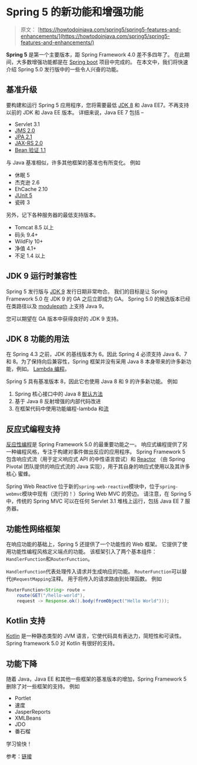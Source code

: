 # Spring 5 的新功能和增强功能

> 原文： [https://howtodoinjava.com/spring5/spring5-features-and-enhancements/](https://howtodoinjava.com/spring5/spring5-features-and-enhancements/)

**Spring 5** 是第一个主要版本，距 Spring Framework 4.0 差不多四年了。 在此期间，大多数增强功能都是在 [Spring boot](//howtodoinjava.com/spring/spring-boot/spring-boot-tutorial-with-hello-world-example/) 项目中完成的。 在本文中，我们将快速介绍 Spring 5.0 发行版中的一些令人兴奋的功能。

## 基准升级

要构建和运行 Spring 5 应用程序，您将需要最低 [JDK 8](//howtodoinjava.com/java-8-tutorial/) 和 Java EE7。不再支持以前的 JDK 和 Java EE 版本。 详细来说，Java EE 7 包括 – 

*   Servlet 3.1
*   [JMS 2.0](//howtodoinjava.com/spring/spring-boot/spring-boot-jmstemplate-activemq/)
*   [JPA 2.1](//howtodoinjava.com/jpa-tutorials-and-examples/)
*   [JAX-RS 2.0](https://restfulapi.net/create-rest-apis-with-jax-rs-2-0/)
*   [Bean 验证 1.1](//howtodoinjava.com/spring/spring-mvc/spring-bean-validation-example-with-jsr-303-annotations/)

与 Java 基准相似，许多其他框架的基准也有所变化。 例如

*   休眠 5
*   杰克逊 2.6
*   EhCache 2.10
*   [JUnit 5](//howtodoinjava.com/junit-5-tutorial/)
*   瓷砖 3

另外，记下各种服务器的最低支持版本。

*   Tomcat 8.5 以上
*   码头 9.4+
*   WildFly 10+
*   净值 4.1+
*   不足 1.4 以上

## JDK 9 运行时兼容性

Spring 5 发行版与 [JDK 9](//howtodoinjava.com/java9/java9-new-features-enhancements/) 发行日期非常吻合。 我们的目标是让 Spring Framework 5.0 在 JDK 9 的 GA 之后立即成为 GA。 Spring 5.0 的候选版本已经在类路径以及 [modulepath](//howtodoinjava.com/java9/java-9-modules-tutorial/) 上支持 Java 9。

您可以期望在 GA 版本中获得良好的 JDK 9 支持。

## JDK 8 功能的用法

在 Spring 4.3 之前，JDK 的基线版本为 6。因此 Spring 4 必须支持 Java 6、7 和 8。为了保持向后兼容性，Spring 框架并没有采用 Java 8 本身带来的许多新功能，例如。 [Lambda 编程](//howtodoinjava.com/java8/complete-lambda-expressions-tutorial-in-java/)。

Spring 5 具有基准版本 8，因此它也使用 Java 8 和 9 的许多新功能。 例如

1.  Spring 核心接口中的 Java 8 [默认方法](//howtodoinjava.com/java8/default-methods-in-java-8/)
2.  基于 Java 8 反射增强的内部代码改进
3.  在框架代码中使用功能编程-lambda 和[流](//howtodoinjava.com/java8/java-8-tutorial-streams-by-examples/)

## 反应式编程支持

[反应性编程](//howtodoinjava.com/rxjava/rxjava-2-0-tutorial/)是 Spring Framework 5.0 的最重要功能之一。 响应式编程提供了另一种编程风格，专注于构建对事件做出反应的应用程序。 Spring Framework 5 包含响应式流（用于定义响应式 API 的中性语言尝试）和 [Reactor](https://projectreactor.io/) （由 Spring Pivotal 团队提供的响应式流的 Java 实现），用于其自身的响应式使用以及其许多核心 蜜蜂。

Spring Web Reactive 位于新的`spring-web-reactive`模块中，位于`spring-webmvc`模块中现有（流行的！）Spring Web MVC 的旁边。 请注意，在 Spring 5 中，传统的 Spring MVC 可以在任何 Servlet 3.1 堆栈上运行，包括 Java EE 7 服务器。

## 功能性网络框架

在响应功能的基础上，Spring 5 还提供了一个功能性的 Web 框架。 它提供了使用功能性编程风格定义端点的功能。 该框架引入了两个基本组件：`HandlerFunction`和`RouterFunction`。

`HandlerFunction`代表处理传入请求并生成响应的功能。 `RouterFunction`可以替代`@RequestMapping`注释。 用于将传入的请求路由到处理函数。 例如

```java
RouterFunction<String> route =
    route(GET("/hello-world"),
    request -> Response.ok().body(fromObject("Hello World")));

```

## Kotlin 支持

[Kotlin](https://kotlinlang.org/) 是一种静态类型的 JVM 语言，它使代码具有表达力，简短性和可读性。 Spring framework 5.0 对 Kotlin 有很好的支持。

## 功能下降

随着 Java，Java EE 和其他一些框架的基准版本的增加，Spring Framework 5 删除了对一些框架的支持。 例如

*   Portlet
*   速度
*   JasperReports
*   XMLBeans
*   JDO
*   番石榴

学习愉快！

参考：[链接](https://github.com/spring-projects/spring-framework/wiki/What's-New-in-the-Spring-Framework#whats-new-in-spring-framework-5x)